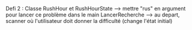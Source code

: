Defi 2 : Classe RushHour et RushHourState
          --> mettre "rus" en argument pour lancer ce problème dans le main LancerRecherche
          --> au depart, scanner où l'utilisateur doit donner la difficulté (change l'état initial)
